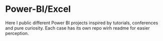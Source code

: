 # Power-BI/Excel
Here I public different Power BI projects inspired by tutorials, conferences and pure curiosity.
Each case has its own repo wirh readme for easier perception.

